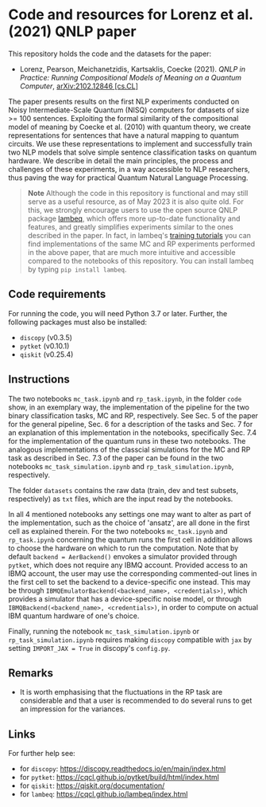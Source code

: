 # Code and resources for Lorenz et al. (2021) QNLP paper

This repository holds the code and the datasets for the paper:

- Lorenz, Pearson, Meichanetzidis, Kartsaklis, Coecke (2021). *QNLP in Practice: Running Compositional Models of Meaning on a Quantum Computer*, [arXiv:2102.12846 \[cs.CL\]](https://arxiv.org/abs/2102.12846)

The paper presents results on the first  NLP experiments conducted on Noisy Intermediate-Scale Quantum (NISQ) computers for datasets of size >= 100 sentences. Exploiting the formal similarity of the compositional model of meaning by Coecke et al. (2010) with quantum theory, we create representations for sentences that have a natural mapping to quantum circuits. We use these representations to implement and successfully train two NLP models that solve simple sentence classification tasks on quantum hardware. We describe in detail the main principles, the process and challenges of these experiments, in a way accessible to NLP researchers, thus paving the way for practical Quantum Natural Language Processing.

> **Note**
> Although the code in this repository is functional and may still serve as a useful resource, as of May 2023 it is also quite old. For this, we strongly encourage users to use the open source QNLP package [lambeq](https://cqcl.github.io/lambeq/index.html), which offers more up-to-date functionality and features, and greatly simplifies experiments similar to the ones described in the paper. In fact, in lambeq's [training tutorials](https://cqcl.github.io/lambeq/training.html) you can find implementations of the same MC and RP experiments performed in the above paper, that are much more intuitive and accessible compared to the notebooks of this repository. You can install lambeq by typing ``pip install lambeq``.

## Code requirements

For running the code, you will need Python 3.7 or later. Further, the following packages must also be installed:

* `discopy` (v0.3.5)
* `pytket` (v0.10.1)
* `qiskit`  (v0.25.4)


## Instructions

The two notebooks `mc_task.ipynb` and `rp_task.ipynb`, in the folder `code` show, in an exemplary way, the implementation of the pipeline for the two binary classification tasks, MC and RP, respectively. See Sec. 5 of the paper for the general pipeline, Sec. 6 for a description of the tasks and Sec. 7 for an explanation of this implementation in the notebooks, specifically Sec. 7.4 for the implementation of the quantum runs in these two notebooks. The analogous implementations of the classcial simulations for the MC and RP task as described in Sec. 7.3 of the paper can be found in the two notebooks `mc_task_simulation.ipynb` and `rp_task_simulation.ipynb`, respectively. 

The folder `datasets` contains the raw data (train, dev and test subsets, respectively) as `txt` files, which are the input read by the notebooks.

In all 4 mentioned notebooks any settings one may want to alter as part of the implementation, such as the choice of 'ansatz', are all done in the first cell as explained therein. For the two notebooks `mc_task.ipynb` and `rp_task.ipynb` concerning the quantum runs the first cell in addition allows to choose the hardware on which to run the computation. Note that by default `backend = AerBackend()` envokes a simulator provided through `pytket`, which does not require any IBMQ account. Provided access to an IBMQ account, the user may use the corresponding commented-out lines in the first cell to set the backend to a device-specific one instead. This may be through `IBMQEmulatorBackend(<backend_name>, <credentials>)`, which provides a simulator that has a device-specific noise model, or through `IBMQBackend(<backend_name>, <credentials>)`, in order to compute on actual IBM quantum hardware of one's choice. 

Finally, running the notebook `mc_task_simulation.ipynb` or `rp_task_simulation.ipynb` requires making `discopy` compatible with `jax` by setting `IMPORT_JAX = True` in discopy's `config.py`. 

## Remarks

- It is worth emphasising that the fluctuations in the RP task are considerable and that a user is recommended to do several runs to get an impression for the variances. 

## Links

For further help see: 

* for `discopy`: https://discopy.readthedocs.io/en/main/index.html
* for `pytket`: https://cqcl.github.io/pytket/build/html/index.html
* for `qiskit`: https://qiskit.org/documentation/
* for `lambeq`: https://cqcl.github.io/lambeq/index.html

